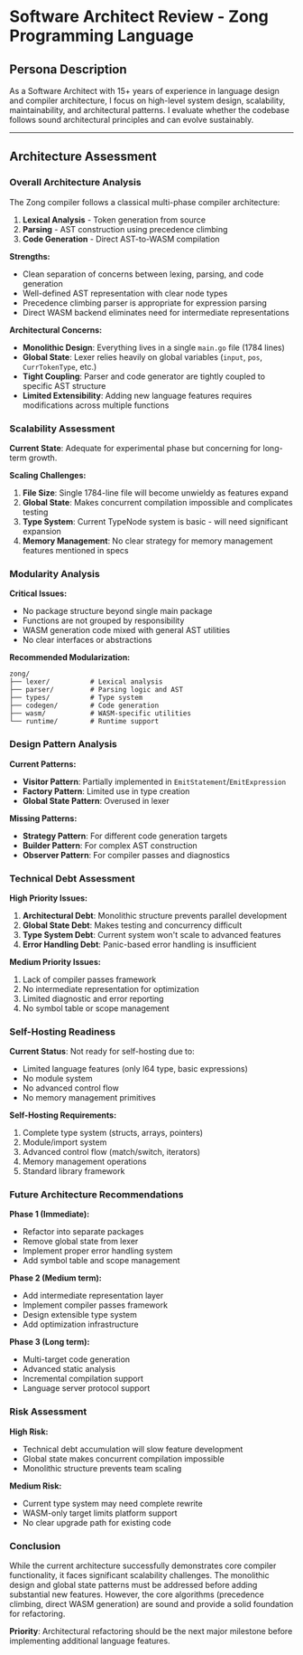 # Software Architect Review - Zong Programming Language

## Persona Description
As a Software Architect with 15+ years of experience in language design and compiler architecture, I focus on high-level system design, scalability, maintainability, and architectural patterns. I evaluate whether the codebase follows sound architectural principles and can evolve sustainably.

---

## Architecture Assessment

### Overall Architecture Analysis
The Zong compiler follows a classical multi-phase compiler architecture:
1. **Lexical Analysis** - Token generation from source
2. **Parsing** - AST construction using precedence climbing
3. **Code Generation** - Direct AST-to-WASM compilation

**Strengths:**
- Clean separation of concerns between lexing, parsing, and code generation
- Well-defined AST representation with clear node types
- Precedence climbing parser is appropriate for expression parsing
- Direct WASM backend eliminates need for intermediate representations

**Architectural Concerns:**
- **Monolithic Design**: Everything lives in a single `main.go` file (1784 lines)
- **Global State**: Lexer relies heavily on global variables (`input`, `pos`, `CurrTokenType`, etc.)
- **Tight Coupling**: Parser and code generator are tightly coupled to specific AST structure
- **Limited Extensibility**: Adding new language features requires modifications across multiple functions

### Scalability Assessment
**Current State**: Adequate for experimental phase but concerning for long-term growth.

**Scaling Challenges:**
1. **File Size**: Single 1784-line file will become unwieldy as features expand
2. **Global State**: Makes concurrent compilation impossible and complicates testing
3. **Type System**: Current TypeNode system is basic - will need significant expansion
4. **Memory Management**: No clear strategy for memory management features mentioned in specs

### Modularity Analysis
**Critical Issues:**
- No package structure beyond single main package
- Functions are not grouped by responsibility
- WASM generation code mixed with general AST utilities
- No clear interfaces or abstractions

**Recommended Modularization:**
```
zong/
├── lexer/          # Lexical analysis
├── parser/         # Parsing logic and AST
├── types/          # Type system
├── codegen/        # Code generation
├── wasm/           # WASM-specific utilities
└── runtime/        # Runtime support
```

### Design Pattern Analysis
**Current Patterns:**
- **Visitor Pattern**: Partially implemented in `EmitStatement`/`EmitExpression`
- **Factory Pattern**: Limited use in type creation
- **Global State Pattern**: Overused in lexer

**Missing Patterns:**
- **Strategy Pattern**: For different code generation targets
- **Builder Pattern**: For complex AST construction
- **Observer Pattern**: For compiler passes and diagnostics

### Technical Debt Assessment
**High Priority Issues:**
1. **Architectural Debt**: Monolithic structure prevents parallel development
2. **Global State Debt**: Makes testing and concurrency difficult
3. **Type System Debt**: Current system won't scale to advanced features
4. **Error Handling Debt**: Panic-based error handling is insufficient

**Medium Priority Issues:**
1. Lack of compiler passes framework
2. No intermediate representation for optimization
3. Limited diagnostic and error reporting
4. No symbol table or scope management

### Self-Hosting Readiness
**Current Status**: Not ready for self-hosting due to:
- Limited language features (only I64 type, basic expressions)
- No module system
- No advanced control flow
- No memory management primitives

**Self-Hosting Requirements:**
1. Complete type system (structs, arrays, pointers)
2. Module/import system
3. Advanced control flow (match/switch, iterators)
4. Memory management operations
5. Standard library framework

### Future Architecture Recommendations
**Phase 1 (Immediate):**
- Refactor into separate packages
- Remove global state from lexer
- Implement proper error handling system
- Add symbol table and scope management

**Phase 2 (Medium term):**
- Add intermediate representation layer
- Implement compiler passes framework
- Design extensible type system
- Add optimization infrastructure

**Phase 3 (Long term):**
- Multi-target code generation
- Advanced static analysis
- Incremental compilation support
- Language server protocol support

### Risk Assessment
**High Risk:**
- Technical debt accumulation will slow feature development
- Global state makes concurrent compilation impossible
- Monolithic structure prevents team scaling

**Medium Risk:**
- Current type system may need complete rewrite
- WASM-only target limits platform support
- No clear upgrade path for existing code

### Conclusion
While the current architecture successfully demonstrates core compiler functionality, it faces significant scalability challenges. The monolithic design and global state patterns must be addressed before adding substantial new features. However, the core algorithms (precedence climbing, direct WASM generation) are sound and provide a solid foundation for refactoring.

**Priority**: Architectural refactoring should be the next major milestone before implementing additional language features.